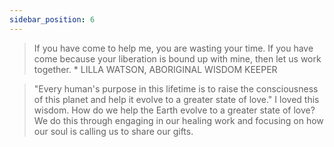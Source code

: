 ```yaml
---
sidebar_position: 6
---
```


> If you have come to help me, you are wasting your time.
> If you have come because your liberation is bound up with mine, then let us work together.
    * LILLA WATSON, ABORIGINAL WISDOM KEEPER

> "Every human's purpose in this lifetime is to raise the consciousness of this planet and help it evolve to a greater state of love." I loved this wisdom. How do we help the Earth evolve to a greater state of love? We do this through engaging in our healing work and focusing on how our soul is calling us to share our gifts.